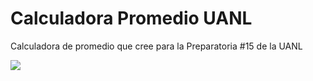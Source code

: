 
# Calculadora Promedio UANL

Calculadora de promedio que cree para la Preparatoria #15 de la UANL

<img src="https://villagrandres.works/img/img.png">

